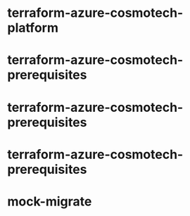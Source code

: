# terraform-azure-cosmotech-platform
# terraform-azure-cosmotech-prerequisites
# terraform-azure-cosmotech-prerequisites
# terraform-azure-cosmotech-prerequisites
# mock-migrate
